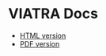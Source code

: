 # VIATRA Docs

* [HTML version](https://build.incquerylabs.com/jenkins/job/VIATRA-Docs/lastSuccessfulBuild/artifact/ViatraDocs.html)
* [PDF version](https://build.incquerylabs.com/jenkins/job/VIATRA-Docs/lastSuccessfulBuild/artifact/ViatraDocs.pdf)
